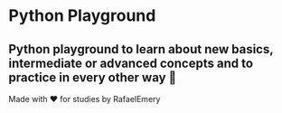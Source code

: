 # Python Playground

Python playground to learn about new basics, intermediate or advanced concepts and to practice in every other way :snake: 
---

Made with :heart: for studies by RafaelEmery